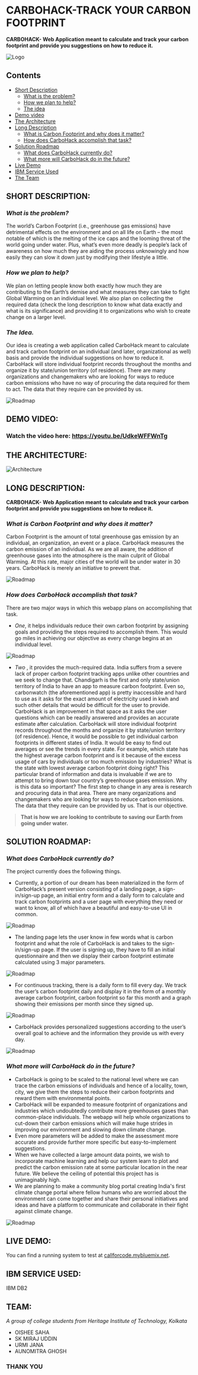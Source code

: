 # CARBOHACK-TRACK YOUR CARBON FOOTPRINT
<!-- 
[![License](https://img.shields.io/badge/License-Apache2-blue.svg)](https://www.apache.org/licenses/LICENSE-2.0) [![Community](https://img.shields.io/badge/Join-Community-blue)](https://developer.ibm.com/callforcode/get-started/) [![Website](https://img.shields.io/badge/View-Website-blue)](https://sample-project.s3-web.us-east.cloud-object-storage.appdomain.cloud/) -->

**CARBOHACK- Web Application meant to calculate and track your carbon footprint and provide you suggestions on how to reduce it.**

![Logo](./static/img/wwd1.jpg)

## Contents

  - [Short Description](#short-description)
    - [What is the problem?](#what-is-the-problem)
    - [How we plan to help?](#how-we-plan-to-help)
    - [The idea](#the-idea)
  - [Demo video](#demo-video)
  - [The Architecture](#the-architecture)
  - [Long Description](#long-description)
    - [What is Carbon Footprint and why does it matter?](#what-is-carbon-footprint-and-why-does-it-matter)
    - [How does CarboHack accomplish that task?](#how-does-carboHack-accomplish-that-task)
  - [Solution Roadmap](#solution-roadmap)
    - [What does CarboHack currently do?](#what-does-carboHack-currently-do)
    - [What more will CarboHack do in the future?](#what-more-will-carboHack-do-in-the-future)
  - [Live Demo](#live-demo)
  - [IBM Service Used](#ibm-service-used)
  - [The Team](#team)


## SHORT DESCRIPTION:

### *What is the problem?*

The world’s Carbon Footprint (i.e., greenhouse gas emissions) have detrimental effects on the environment and on all life on Earth – the most notable of which is the melting of the ice caps and the looming threat of the world going under water. Plus, what’s even more deadly is people’s lack of awareness on how much they are aiding the process unknowingly and how easily they can slow it down just by modifying their lifestyle a little.

### *How we plan to help?*

We plan on letting people know both exactly how much they are contributing to the Earth’s demise and what measures they can take to fight Global Warming on an individual level. We also plan on collecting the required data (check the long description to know what data exactly and what is its significance) and providing it to organizations who wish to create change on a larger level.

### *The Idea.*

Our idea is creating a web application called CarboHack meant to calculate and track carbon footprint on an individual (and later, organizational as well) basis and provide the individual suggestions on how to reduce it. CarboHack will store individual footprint records throughout the months and organize it by state/union territory (of residence). There are many organizations and changemakers who are looking for ways to reduce carbon emissions who have no way of procuring the data required for them to act. The data that they require can be provided by us.

![Roadmap](./static/img/ce.png)

## DEMO VIDEO:

<!-- [![Watch the video](./static/img/logo.png)]() -->
### Watch the video here: https://youtu.be/UdkeWFFWnTg


## THE ARCHITECTURE:

![Architecture](./static/img/archi.png)


## LONG DESCRIPTION:

**CARBOHACK- Web Application meant to calculate and track your carbon footprint and provide you suggestions on how to reduce it.**

### *What is Carbon Footprint and why does it matter?*

Carbon Footprint is the amount of total greenhouse gas emission by an individual, an organization, an event or a place. CarboHack measures the carbon emission of an individual. As we are all aware, the addition of greenhouse gases into the atmosphere is the main culprit of Global Warming. At this rate, major cities of the world will be under water in 30 years. CarboHack is merely an initiative to prevent that. 

![Roadmap](./static/img/wicf1.jpg)

### *How does CarboHack accomplish that task?*

There are two major ways in which this webapp plans on accomplishing that task. 

- *One*, it helps individuals reduce their own carbon footprint by assigning goals and providing the steps required to accomplish them. This would go miles in achieving our objective as every change begins at an individual level. 

![Roadmap](./static/img/goal.png)

- *Two* , it provides the much-required data. India suffers from a severe lack of proper carbon footprint tracking apps unlike other countries and we seek to change that. Chandigarh is the first and only state/union territory of India to have an app to measure carbon footprint. Even so, carbonwatch (the aforementioned app) is pretty inaccessible and hard to use as it asks for the exact amount of electricity used in kwh and such other details that would be difficult for the user to provide. CarboHack is an improvement in that space as it asks the user questions which can be readily answered and provides an accurate estimate after calculation. CarboHack will store individual footprint records throughout the months and organize it by state/union territory (of residence). 
Hence, it would be possible to get individual carbon footprints in different states of India. It would be easy to find out averages or see the trends in every state. For example, which state has the highest average carbon footprint and is it because of the excess usage of cars by individuals or too much emission by industries? What is the state with lowest average carbon footprint doing right?  This particular brand of information and data is invaluable if we are to attempt to bring down tour country’s greenhouse gases emission. Why is this data so important? The first step to change in any area is research and procuring data in that area. There are many organizations and changemakers who are looking for ways to reduce carbon emissions. The data that they require can be provided by us. That is our objective.

> **That is how we are looking to contribute to saving our Earth from going under water.**


## SOLUTION ROADMAP:

### *What does CarboHack currently do?*

The project currently does the following things.

- Currently, a portion of our dream has been materialized in the form of CarboHack’s present version consisting of a landing page, a sign-in/sign-up page, an initial entry form and a daily form to calculate and track carbon footprints and a user page with everything they need or want to know, all of which have a beautiful and easy-to-use UI in common.

![Roadmap](./static/img/sign.png)
- The landing page lets the user know in few words what is carbon footprint and what the role of CarboHack is and takes to the sign-in/sign-up page. If the user is signing up, they have to fill an initial questionnaire and then we display their carbon footprint estimate calculated using 3 major parameters.

![Roadmap](./static/img/elect.png)

- For continuous tracking, there is a daily form to fill every day. We track the user’s carbon footprint daily and display it in the form of a monthly average carbon footprint, carbon footprint so far this month and a graph showing their emissions per month since they signed up.

![Roadmap](./static/img/graph1.png)
- CarboHack provides personalized suggestions according to the user’s overall goal to achieve and the information they provide us with every day.

![Roadmap](./static/img/sugges.png)


### *What more will CarboHack do in the future?*

- CarboHack is going to be scaled to the national level where we can trace the carbon emissions of individuals and hence of a locality, town, city, we give them the steps to reduce their carbon footprints and reward them with environmental points. 
- CarboHack will be expanded to measure footprint of organizations and industries which undoubtedly contribute more greenhouses gases than common-place individuals. The webapp will help whole organizations to cut-down their carbon emissions which will make huge strides in improving our environment and slowing down climate change. 
- Even more parameters will be added to make the assessment more accurate and provide further more specific but easy-to-implement suggestions. 
- When we have collected a large amount data points, we wish to incorporate machine learning and help our system learn to plot and predict the carbon emission rate at some particular location in the near future. We believe the ceiling of potential this project has is unimaginably high.
- We are planning to make a community blog portal creating India's first climate change portal where fellow humans who are worried about the environment can come together and share their personal initiatives and ideas and have a platform to communicate and collaborate in their fight against climate change. 

![Roadmap](./static/img/commu.png)

<!-- ## Getting started

In this section you add the instructions to run your project on your local machine for development and testing purposes. You can also add instructions on how to deploy the project in production.

- [sample-react-app](./sample-react-app/)
- [sample-angular-app](./sample-angular-app/)
- [Explore other projects](https://github.com/upkarlidder/ibmhacks) -->

## LIVE DEMO:

You can find a running system to test at [callforcode.mybluemix.net](http://callforcode.mybluemix.net/).

## IBM SERVICE USED:

<!-- - [IBM Cloudant](https://cloud.ibm.com/catalog?search=cloudant#search_results) - The NoSQL database used
- [IBM Cloud Functions](https://cloud.ibm.com/catalog?search=cloud%20functions#search_results) - The compute platform for handing logic
- [IBM API Connect](https://cloud.ibm.com/catalog?search=api%20connect#search_results) - The web framework used
- [Dropwizard](http://www.dropwizard.io/1.0.2/docs/) - The web framework used
- [Maven](https://maven.apache.org/) - Dependency management
- [ROME](https://rometools.github.io/rome/) - Used to generate RSS Feeds -->
IBM DB2

## TEAM:

*A group of college students from Heritage Institute of Technology, Kolkata*
- OISHEE SAHA
- SK MIRAJ UDDIN
- URMI JANA
- AUNOMITRA GHOSH



<!-- ## Versioning

We use [SemVer](http://semver.org/) for versioning. For the versions available, see the [tags on this repository](https://github.com/your/project/tags).

## Authors

<a href="https://github.com/Call-for-Code/Project-Sample/graphs/contributors">
  <img src="https://contributors-img.web.app/image?repo=Call-for-Code/Project-Sample" />
</a>

- **Billie Thompson** - _Initial work_ - [PurpleBooth](https://github.com/PurpleBooth)

## License

This project is licensed under the Apache 2 License - see the [LICENSE](LICENSE) file for details. -->

### THANK YOU

